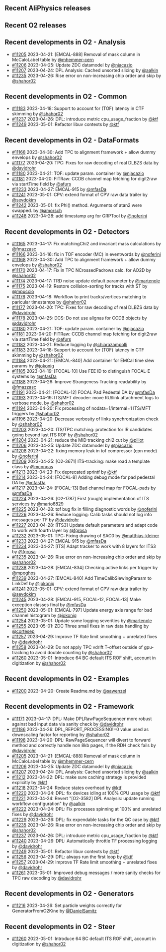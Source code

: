 ## Recent AliPhysics releases
## Recent O2 releases
## Recent developments in O2 - Analysis
- [\#11205](https://github.com/AliceO2Group/AliceO2/pull/11205) 2023-04-21: [EMCAL-888] Removal of mask column in McCaloLabel table by [@mhemmer-cern](https://github.com/mhemmer-cern)
- [\#11206](https://github.com/AliceO2Group/AliceO2/pull/11206) 2023-04-25: Update ZDC datamodel by [@njacazio](https://github.com/njacazio)
- [\#11207](https://github.com/AliceO2Group/AliceO2/pull/11207) 2023-04-24: DPL Analysis: Cached unsorted slicing by [@aalkin](https://github.com/aalkin)
- [\#11235](https://github.com/AliceO2Group/AliceO2/pull/11235) 2023-04-26: Rise error on non-increasing chip order and skip by [@shahor02](https://github.com/shahor02)
## Recent developments in O2 - Common
- [\#11183](https://github.com/AliceO2Group/AliceO2/pull/11183) 2023-04-18: Support to account for (TOF) latency in CTF skimming by [@shahor02](https://github.com/shahor02)
- [\#11237](https://github.com/AliceO2Group/AliceO2/pull/11237) 2023-04-26: DPL: introduce metric cpu_usage_fraction by [@ktf](https://github.com/ktf)
- [\#11249](https://github.com/AliceO2Group/AliceO2/pull/11249) 2023-05-01: Refactor libuv contexts by [@ktf](https://github.com/ktf)
## Recent developments in O2 - DataFormats
- [\#11168](https://github.com/AliceO2Group/AliceO2/pull/11168) 2023-04-30: Add TPC to alignment framework + allow dummy envelops by [@shahor02](https://github.com/shahor02)
- [\#11177](https://github.com/AliceO2Group/AliceO2/pull/11177) 2023-04-20: TPC: Fixes for raw decoding of real DLBZS data by [@davidrohr](https://github.com/davidrohr)
- [\#11180](https://github.com/AliceO2Group/AliceO2/pull/11180) 2023-04-21: TOF: update param. container by [@njacazio](https://github.com/njacazio)
- [\#11181](https://github.com/AliceO2Group/AliceO2/pull/11181) 2023-04-20: FITRaw: CCDB channel map fetching for digit2raw via startTime field by [@afurs](https://github.com/afurs)
- [\#11233](https://github.com/AliceO2Group/AliceO2/pull/11233) 2023-04-27: EMCAL-915 by [@mfasDa](https://github.com/mfasDa)
- [\#11241](https://github.com/AliceO2Group/AliceO2/pull/11241) 2023-05-01: CPV: extend format of CPV raw data trailer by [@sevdokim](https://github.com/sevdokim)
- [\#11242](https://github.com/AliceO2Group/AliceO2/pull/11242) 2023-05-01: fix Phi() method. Arguments of atan2 were swapped. by [@amorsch](https://github.com/amorsch)
- [\#11248](https://github.com/AliceO2Group/AliceO2/pull/11248) 2023-04-28: add timestamp arg for GRPTool by [@noferini](https://github.com/noferini)
## Recent developments in O2 - Detectors
- [\#11165](https://github.com/AliceO2Group/AliceO2/pull/11165) 2023-04-17: Fix matchingChi2 and invariant mass calculations by [@fmazzasc](https://github.com/fmazzasc)
- [\#11166](https://github.com/AliceO2Group/AliceO2/pull/11166) 2023-04-16: fix in TOF encoder (MC) in eventwords by [@noferini](https://github.com/noferini)
- [\#11168](https://github.com/AliceO2Group/AliceO2/pull/11168) 2023-04-30: Add TPC to alignment framework + allow dummy envelops by [@shahor02](https://github.com/shahor02)
- [\#11170](https://github.com/AliceO2Group/AliceO2/pull/11170) 2023-04-17: Fix in TPC NCrossedPadrows calc. for AO2D by [@shahor02](https://github.com/shahor02)
- [\#11174](https://github.com/AliceO2Group/AliceO2/pull/11174) 2023-04-17: TRD noise update default parameter by [@martenole](https://github.com/martenole)
- [\#11175](https://github.com/AliceO2Group/AliceO2/pull/11175) 2023-04-19: Restore collision-sorting for tracks with ST by [@mpuccio](https://github.com/mpuccio)
- [\#11176](https://github.com/AliceO2Group/AliceO2/pull/11176) 2023-04-18: Workflow to print tracks/vertices matching to paricular timestamps by [@shahor02](https://github.com/shahor02)
- [\#11177](https://github.com/AliceO2Group/AliceO2/pull/11177) 2023-04-20: TPC: Fixes for raw decoding of real DLBZS data by [@davidrohr](https://github.com/davidrohr)
- [\#11178](https://github.com/AliceO2Group/AliceO2/pull/11178) 2023-04-25: DCS: Do not use alignas for CCDB objects by [@davidrohr](https://github.com/davidrohr)
- [\#11180](https://github.com/AliceO2Group/AliceO2/pull/11180) 2023-04-21: TOF: update param. container by [@njacazio](https://github.com/njacazio)
- [\#11181](https://github.com/AliceO2Group/AliceO2/pull/11181) 2023-04-20: FITRaw: CCDB channel map fetching for digit2raw via startTime field by [@afurs](https://github.com/afurs)
- [\#11182](https://github.com/AliceO2Group/AliceO2/pull/11182) 2023-04-21: Reduce logging by [@chiarazampolli](https://github.com/chiarazampolli)
- [\#11183](https://github.com/AliceO2Group/AliceO2/pull/11183) 2023-04-18: Support to account for (TOF) latency in CTF skimming by [@shahor02](https://github.com/shahor02)
- [\#11184](https://github.com/AliceO2Group/AliceO2/pull/11184) 2023-04-21: [EMCAL-840] Add container for EMCal time slew params by [@jokonig](https://github.com/jokonig)
- [\#11185](https://github.com/AliceO2Group/AliceO2/pull/11185) 2023-04-19: [FOCAL-10] Use FEE ID to distinguish FOCAL-E systems by [@mfasDa](https://github.com/mfasDa)
- [\#11188](https://github.com/AliceO2Group/AliceO2/pull/11188) 2023-04-26: Improve Strangeness Tracking readability by [@fmazzasc](https://github.com/fmazzasc)
- [\#11191](https://github.com/AliceO2Group/AliceO2/pull/11191) 2023-04-21: [FOCAL-12] FOCAL Pad Pedestal DA by [@mfasDa](https://github.com/mfasDa)
- [\#11193](https://github.com/AliceO2Group/AliceO2/pull/11193) 2023-04-19: ITS/MFT decoder: move RU/link attachment logs to verbose mode. by [@shahor02](https://github.com/shahor02)
- [\#11194](https://github.com/AliceO2Group/AliceO2/pull/11194) 2023-04-20: Fix processing of nodata=1/internal=1 ITS/MFT triggers by [@shahor02](https://github.com/shahor02)
- [\#11196](https://github.com/AliceO2Group/AliceO2/pull/11196) 2023-04-20: Decrease verbosity of links synchronization check by [@shahor02](https://github.com/shahor02)
- [\#11203](https://github.com/AliceO2Group/AliceO2/pull/11203) 2023-04-20: ITS/TPC matching: protection for IR candidates going beyond last ITS ROF by [@shahor02](https://github.com/shahor02)
- [\#11204](https://github.com/AliceO2Group/AliceO2/pull/11204) 2023-04-21: reduce the MID tracking chi2 cut by [@pillot](https://github.com/pillot)
- [\#11206](https://github.com/AliceO2Group/AliceO2/pull/11206) 2023-04-25: Update ZDC datamodel by [@njacazio](https://github.com/njacazio)
- [\#11208](https://github.com/AliceO2Group/AliceO2/pull/11208) 2023-04-22: fixing memory leak in tof compressor (epn mode) by [@noferini](https://github.com/noferini)
- [\#11209](https://github.com/AliceO2Group/AliceO2/pull/11209) 2023-04-25: [O2-3671] ITS-tracking: make road a template class by [@mconcas](https://github.com/mconcas)
- [\#11213](https://github.com/AliceO2Group/AliceO2/pull/11213) 2023-04-23: Fix deprecated sprintf by [@ktf](https://github.com/ktf)
- [\#11214](https://github.com/AliceO2Group/AliceO2/pull/11214) 2023-04-24: [FOCAL-8] Adding debug mode for pad pedestal DA by [@mfasDa](https://github.com/mfasDa)
- [\#11217](https://github.com/AliceO2Group/AliceO2/pull/11217) 2023-04-24: [FOCAL-13] Bad channel map for FOCAL-pads by [@mfasDa](https://github.com/mfasDa)
- [\#11224](https://github.com/AliceO2Group/AliceO2/pull/11224) 2023-04-26: [O2-1787] First (rough) implementation of ITS services by [@mario6829](https://github.com/mario6829)
- [\#11225](https://github.com/AliceO2Group/AliceO2/pull/11225) 2023-04-28: tof bug fix in filling diagnostic words by [@noferini](https://github.com/noferini)
- [\#11226](https://github.com/AliceO2Group/AliceO2/pull/11226) 2023-04-26: Reduce logging: Calib tasks should not log info messages per TF by [@davidrohr](https://github.com/davidrohr)
- [\#11227](https://github.com/AliceO2Group/AliceO2/pull/11227) 2023-04-28: [ITS3] Update default parameters and adapt code to work with fourth layer by [@fgrosa](https://github.com/fgrosa)
- [\#11232](https://github.com/AliceO2Group/AliceO2/pull/11232) 2023-05-01: TPC: Fixing drawing of SAC0 by [@matthias-kleiner](https://github.com/matthias-kleiner)
- [\#11233](https://github.com/AliceO2Group/AliceO2/pull/11233) 2023-04-27: EMCAL-915 by [@mfasDa](https://github.com/mfasDa)
- [\#11234](https://github.com/AliceO2Group/AliceO2/pull/11234) 2023-04-27: [ITS] Adapt tracker to work with 8 layers for ITS3 by [@fgrosa](https://github.com/fgrosa)
- [\#11235](https://github.com/AliceO2Group/AliceO2/pull/11235) 2023-04-26: Rise error on non-increasing chip order and skip by [@shahor02](https://github.com/shahor02)
- [\#11238](https://github.com/AliceO2Group/AliceO2/pull/11238) 2023-04-28: [EMCAL-834] Checking active links per trigger by [@mpoghos](https://github.com/mpoghos)
- [\#11239](https://github.com/AliceO2Group/AliceO2/pull/11239) 2023-04-27: [EMCAL-840] Add TimeCalibSlewingParasm to LinkDef by [@jokonig](https://github.com/jokonig)
- [\#11241](https://github.com/AliceO2Group/AliceO2/pull/11241) 2023-05-01: CPV: extend format of CPV raw data trailer by [@sevdokim](https://github.com/sevdokim)
- [\#11245](https://github.com/AliceO2Group/AliceO2/pull/11245) 2023-04-28: [EMCAL-915, FOCAL-12, FOCAL-13] Make exception classes final by [@mfasDa](https://github.com/mfasDa)
- [\#11250](https://github.com/AliceO2Group/AliceO2/pull/11250) 2023-05-01: [EMCAL-797] Update energy axis range for bad channel histogram by [@jokonig](https://github.com/jokonig)
- [\#11254](https://github.com/AliceO2Group/AliceO2/pull/11254) 2023-05-01: Update some logging severities by [@martenole](https://github.com/martenole)
- [\#11255](https://github.com/AliceO2Group/AliceO2/pull/11255) 2023-05-01: ZDC Three small fixes in raw data handling by [@cortesep](https://github.com/cortesep)
- [\#11257](https://github.com/AliceO2Group/AliceO2/pull/11257) 2023-04-29: Improve TF Rate limit smoothing + unrelated fixes by [@davidrohr](https://github.com/davidrohr)
- [\#11258](https://github.com/AliceO2Group/AliceO2/pull/11258) 2023-04-29: Do not apply TPC vdrift T-offset outside of gpu-tracking to avoid double counting by [@shahor02](https://github.com/shahor02)
- [\#11260](https://github.com/AliceO2Group/AliceO2/pull/11260) 2023-05-01: Introduce 64 BC default ITS ROF shift, account in digitization by [@shahor02](https://github.com/shahor02)
## Recent developments in O2 - Examples
- [\#11200](https://github.com/AliceO2Group/AliceO2/pull/11200) 2023-04-20: Create Readme.md by [@sawenzel](https://github.com/sawenzel)
## Recent developments in O2 - Framework
- [\#11171](https://github.com/AliceO2Group/AliceO2/pull/11171) 2023-04-17: DPL: Make DPLRawPageSequencer more robust against bad input data via sanity check by [@davidrohr](https://github.com/davidrohr)
- [\#11186](https://github.com/AliceO2Group/AliceO2/pull/11186) 2023-04-26: DPL_REPORT_PROCESSING!=0 value used as downscaling factor for reporting by [@shahor02](https://github.com/shahor02)
- [\#11198](https://github.com/AliceO2Group/AliceO2/pull/11198) 2023-04-20: DPL: RawPageSequencer will divert to forward method and correctly handle non 8kb pages, if the RDH check fails by [@davidrohr](https://github.com/davidrohr)
- [\#11205](https://github.com/AliceO2Group/AliceO2/pull/11205) 2023-04-21: [EMCAL-888] Removal of mask column in McCaloLabel table by [@mhemmer-cern](https://github.com/mhemmer-cern)
- [\#11206](https://github.com/AliceO2Group/AliceO2/pull/11206) 2023-04-25: Update ZDC datamodel by [@njacazio](https://github.com/njacazio)
- [\#11207](https://github.com/AliceO2Group/AliceO2/pull/11207) 2023-04-24: DPL Analysis: Cached unsorted slicing by [@aalkin](https://github.com/aalkin)
- [\#11212](https://github.com/AliceO2Group/AliceO2/pull/11212) 2023-04-22: DPL: make sure caching strategy is provided explicitly by [@ktf](https://github.com/ktf)
- [\#11218](https://github.com/AliceO2Group/AliceO2/pull/11218) 2023-04-24: Reduce states overhead by [@ktf](https://github.com/ktf)
- [\#11220](https://github.com/AliceO2Group/AliceO2/pull/11220) 2023-04-24: DPL: fix devices idling at 100% CPU usage by [@ktf](https://github.com/ktf)
- [\#11221](https://github.com/AliceO2Group/AliceO2/pull/11221) 2023-04-24: Revert "[O2-3582] DPL Analysis: update running workflow configuration" by [@aalkin](https://github.com/aalkin)
- [\#11222](https://github.com/AliceO2Group/AliceO2/pull/11222) 2023-04-24: DPL: Fix processes spinning at 100% and unrelated fixes by [@davidrohr](https://github.com/davidrohr)
- [\#11229](https://github.com/AliceO2Group/AliceO2/pull/11229) 2023-04-26: DPL: fix expendable tasks for the QC case by [@ktf](https://github.com/ktf)
- [\#11235](https://github.com/AliceO2Group/AliceO2/pull/11235) 2023-04-26: Rise error on non-increasing chip order and skip by [@shahor02](https://github.com/shahor02)
- [\#11237](https://github.com/AliceO2Group/AliceO2/pull/11237) 2023-04-26: DPL: introduce metric cpu_usage_fraction by [@ktf](https://github.com/ktf)
- [\#11240](https://github.com/AliceO2Group/AliceO2/pull/11240) 2023-04-26: DPL: Automatically throttle TF processing logging by [@davidrohr](https://github.com/davidrohr)
- [\#11249](https://github.com/AliceO2Group/AliceO2/pull/11249) 2023-05-01: Refactor libuv contexts by [@ktf](https://github.com/ktf)
- [\#11256](https://github.com/AliceO2Group/AliceO2/pull/11256) 2023-04-29: DPL: always run the first loop by [@ktf](https://github.com/ktf)
- [\#11257](https://github.com/AliceO2Group/AliceO2/pull/11257) 2023-04-29: Improve TF Rate limit smoothing + unrelated fixes by [@davidrohr](https://github.com/davidrohr)
- [\#11261](https://github.com/AliceO2Group/AliceO2/pull/11261) 2023-05-01: Improved debug messages / more sanity checks for TPC raw decoding by [@davidrohr](https://github.com/davidrohr)
## Recent developments in O2 - Generators
- [\#11216](https://github.com/AliceO2Group/AliceO2/pull/11216) 2023-04-26: Set particle weights correctly for GeneratorFromO2Kine by [@DanielSamitz](https://github.com/DanielSamitz)
## Recent developments in O2 - Steer
- [\#11260](https://github.com/AliceO2Group/AliceO2/pull/11260) 2023-05-01: Introduce 64 BC default ITS ROF shift, account in digitization by [@shahor02](https://github.com/shahor02)
